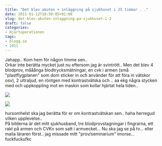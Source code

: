 ```yaml
---
title: "Det blev akuten + inläggning på sjukhuset i 25 timmar . ."
date: 2011-01-12T18:50:05+01:00
slug: det-blev-akuten-inlaggning-pa-sjukhuset-i-2
draft: false
categories:
- Hjärtoperationen
tags:
- blogg.se
- 2011
---
```

Jahapp.. Kom hem för någon timme sen..  
Orkar inte berätta mycket just nu eftersom jag är svintrött.. Men det blev 4 blodprov, mååånga blodtrycksmätningar, en cvk i armen (små "plastflygplanen" som dom sticker in och använder för att föra in vätskor osv), 2 ultraljud, en röntgen med kontrastvätska och .. aa ekg några stycken med och uppkoppling mot en maskin som kollar hjärtat hela tiden..  
  
  
  
![](/assets/images/blogg.se/dsc01013_126931025.jpg)  
  
  
![](https://cdn1.cdnme.se/cdn/9-1/701517/images/2011/dsc01011_126931269.jpg)  
  
  
hursomhelst ska jag berätta för er om kontrastvätskan sen.. haha herregud vilken upplevelse..  
På bilderna är det mitt sjukhusband, tre blodprovstagningar i fingrarna, ett rakt på armen och CVKn som satt i armvecket... Nu ska jag se på tv... eller maila läraren först.. jag missade mitt "prov/seminarium" imorse... fuckfuckufkc